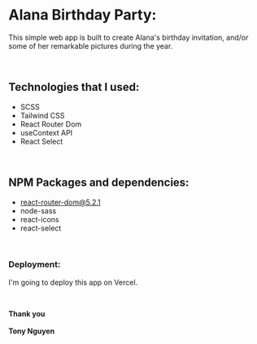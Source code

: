 # Alana Birthday Party:

This simple web app is built to create Alana's birthday invitation, and/or some of her remarkable pictures during the year.
<p>&nbsp;
</p>

## Technologies that I used:
- SCSS
- Tailwind CSS
- React Router Dom
- useContext API
- React Select

<p>&nbsp;
</p>

## NPM Packages and dependencies:
- react-router-dom@5.2.1
- node-sass
- react-icons
- react-select

<p>&nbsp;
</p>

### Deployment:
I'm going to deploy this app on Vercel.
<p>&nbsp;
</p>

**Thank you**
<br>
<br>
**Tony Nguyen**
